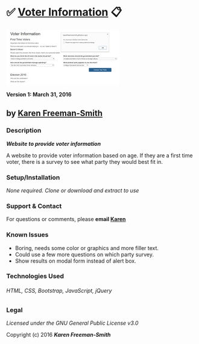 # :white_check_mark: [Voter Information](http://karenfreemansmith.github.io/voting) :clipboard:
![project screenshot](/img/screenshot.jpg)

__Version 1: March 31, 2016__

## by [Karen Freeman-Smith](http://karenfreemansmith.github.io)

### Description
__*Website to provide voter information*__

A website to provide voter information based on age. If they are a first time voter, there
is a survey to see what party they would best fit in.

### Setup/Installation
*None required. Clone or download and extract to use*

### Support & Contact
For questions or comments, please __email [Karen](karenfreemansmith@gmail.com)__

### Known Issues
* Boring, needs some color or graphics and more filler text.
* Could use a few more questions on which party survey.
* Show results on modal form instead of alert box.

### Technologies Used
###### HTML, CSS, Bootstrap, JavaScript, jQuery

### Legal
*Licensed under the GNU General Public License v3.0*

Copyright (c) 2016 **_Karen Freeman-Smith_**
